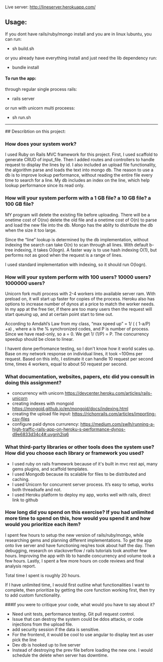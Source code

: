 Live server: http://lineserver.herokuapp.com/
## Usage:
If you dont have rails/ruby/mongo install  and you are in linux lubuntu, you can run:
 * sh build.sh

or you already have everything install and just need the lib dependency run:
 * bundle install

#### To run the app:
through regular single process rails:
 * rails server
 
or run with unicorn multi proceess:
 * sh run.sh

<hr>
## Describtion on this project:

### How does your system work?
I used Ruby on Rails MVC framework for this project.  First, I used scaffold to generate CRUD of input_file. Then I added routes and controllers to handle request to display the lines by id. I also included an upload file functionality, the algorithm parse and loads the text into mongo db. The reason to use a db is to improve lookup performance, without reading the entire file every time to search for a line. My db includes an index on the line, which help lookup performance since its read only. 

### How will your system perform with a 1 GB file? a 10 GB file? a 100 GB file?
MY program will delete the existing file before uploading. There will be a onetime cost of O(nx) delete the old file and a onetime cost of O(n) to parse and load the new file into the db. Mongo has the ablity to distribute the db when the size it too large. 

Since the “line” lookup is determined by the db implementation, without indexing the search can take O(n) to scan through all lines. With default b-tree indexing, it takes O(logn). A faster way is to use hash indexing O(1), but performs not as good when the request is a range of lines. 

I used standard implementation with indexing, so it should run O(logn).

### How will your system perform with 100 users? 10000 users? 1000000 users?
Unicorn fork multi process with 2-4 workers into available server ram. With preload on, it will start up faster for copies of the process. Heroku also has options to increase number of dynos at a price to match the worker needs. In my app at the free tier, if there are too many users then the request will start queuing up, and at certain point start to time out. 

According to Amdahl’s Law from my class, “max speed up” = 1/ ( ( 1-a/P) +a) , where a is the % synchronized codes, and P is number of process. Since we have read-only, so a = 0. We get 1/ (1/P) = P. The concurrency speedup should be close to linear.

I havent done perfromance testing, so I don't know how it world scales up. Base on my network response on individual lines, it took ~100ms per request. Based on this info, I estimate it can handle 10 request per second time, times 4 workers, equal to about 50 request per second. 

### What documentation, websites, papers, etc did you consult in doing this assignment?
* concurrency with unicorn
https://devcenter.heroku.com/articles/rails-unicorn
* creating indexes with mongoid
https://mongoid.github.io/en/mongoid/docs/indexing.html
* creating the upload file input:
https://richonrails.com/articles/importing-csv-files
* configure paid dynos  currurency:
https://medium.com/swlh/running-a-high-traffic-rails-app-on-heroku-s-performance-dynos-d9e6833d34c4#.uvgnh2iq6

### What third-party libraries or other tools does the system use? How did you choose each library or framework you used?
* I used ruby on rails framework because of it's built in mvc rest api, many gems plugins, and scaffold templates. 
* I used Mongodb because its scalable for files to be distributed and caching.
* I used Unicorn for concurrent server process. It’s easy to setup, works both threadsafe and not.
* I used Heroku platform to deploy my app, works well with rails, direct link to github

### How long did you spend on this exercise? If you had unlimited more time to spend on this, how would you spend it and how would you prioritize each item?
I spent few hours to setup the new version of rails/ruby/mongo, while researching gems and planning different implementations. To get the app onto live server and have functioning req/res took about half the day. Then debugging, research on stackoverflow / rails tutorials took another few hours. Improving the app with lib to handle concurrency and volume took a few hours. Lastly, I spent a few more hours on code reviews and final analysis report.

Total time I spent is roughly 20 hours. 

If I have unlimited time, I would first outline what functionalities I want to complete, then prioritize by getting the core function working first, then try to add custom functionality. 


###If you were to critique your code, what would you have to say about it?
* Need unit tests, performance testing. Git pull request control.
* Issue that can destroy the system could be ddos attacks, or code 
injections from the upload file.
* add security session if the data is sensitive. 
* For the frontend, it would be cool to use angular to display text as user pick the line
* Dev db is hooked up to live server
* Instead of destroying the prev file before loading the new one. I would schedule the delete when server has downtime.


